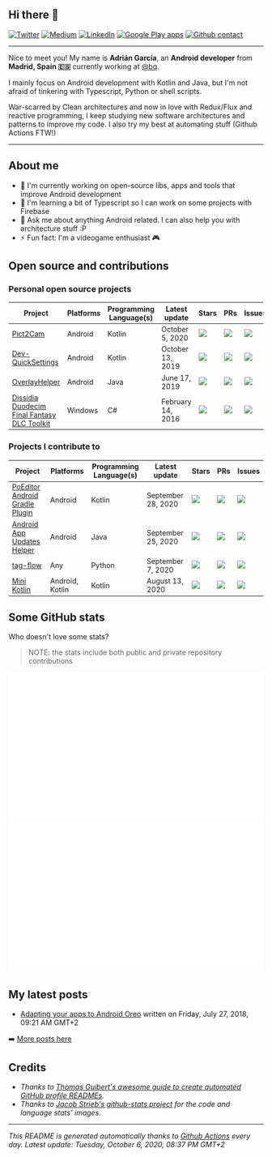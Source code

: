 ## Hi there 👋

[![Twitter](https://img.shields.io/badge/%20-1ca0f1?color=1ca0f1&label=@agl89&logo=twitter&logoColor=white&style=flat-square)](https://twitter.com/agl89)
[![Medium](https://img.shields.io/badge/%20-00ab6c?color=00ab6c&label=Adri%C3%A1n%20Garc%C3%ADa&logo=medium&logoColor=white&style=flat-square)](https://medium.com/@adrian.gl)
[![LinkedIn](https://img.shields.io/badge/%20-0e76a8?color=0e76a8&label=adriangarcialopez&logo=linkedin&logoColor=white&style=flat-square)](https://www.linkedin.com/in/adriangarcialopez)
[![Google Play apps](https://img.shields.io/badge/%20-ffd400?color=ffd400&label=Adri%C3%A1n%20Garc%C3%ADa&logo=google-play&logoColor=white&style=flat-square)](https://play.google.com/store/apps/developer?id=Adri%C3%A1n+Garc%C3%ADa)
[![Github contact](https://img.shields.io/badge/%20-f5f5f5?color=f5f5f5&label=Contact%20me%20on%20GitHub&logo=github&logoColor=white&style=flat-square)](https://github.com/adriangl/adriangl/issues/new)

---

Nice to meet you! My name is **Adrián García**, an **Android developer** from **Madrid, Spain 🇪🇸** currently working at [@bq](https://github.com/bq).

I mainly focus on Android development with Kotlin and Java, but I'm not afraid of tinkering with Typescript, Python or shell scripts.

War-scarred by Clean architectures and now in love with Redux/Flux and reactive programming, I keep studying new software architectures and patterns to improve my code.
I also try my best at automating stuff (Github Actions FTW!)

---

## About me

- 🔭 I'm currently working on open-source libs, apps and tools that improve Android development
- 🌱 I'm learning a bit of Typescript so I can work on some projects with Firebase
- 💬 Ask me about anything Android related. I can also help you with architecture stuff :P
- ⚡ Fun fact: I'm a videogame enthusiast 🎮

## Open source and contributions

### Personal open source projects

| Project                                                                                   | Platforms | Programming Language(s) | Latest update     | Stars                                                                                 | PRs                                                                                       | Issues                                                                                 |
| ----------------------------------------------------------------------------------------- | --------- | ----------------------- | ----------------- | ------------------------------------------------------------------------------------- | ----------------------------------------------------------------------------------------- | -------------------------------------------------------------------------------------- |
| [Pict2Cam](https://github.com/adriangl/pict2cam)                                          | Android   | Kotlin                  | October 5, 2020   | ![](https://img.shields.io/github/stars/adriangl/pict2cam?style=flat-square)          | ![](https://img.shields.io/github/issues-pr/adriangl/pict2cam?style=flat-square)          | ![](https://img.shields.io/github/issues/adriangl/pict2cam?style=flat-square)          |
| [Dev-QuickSettings](https://github.com/adriangl/Dev-QuickSettings)                        | Android   | Kotlin                  | October 13, 2019  | ![](https://img.shields.io/github/stars/adriangl/Dev-QuickSettings?style=flat-square) | ![](https://img.shields.io/github/issues-pr/adriangl/Dev-QuickSettings?style=flat-square) | ![](https://img.shields.io/github/issues/adriangl/Dev-QuickSettings?style=flat-square) |
| [OverlayHelper](https://github.com/adriangl/OverlayHelper)                                | Android   | Java                    | June 17, 2019     | ![](https://img.shields.io/github/stars/adriangl/OverlayHelper?style=flat-square)     | ![](https://img.shields.io/github/issues-pr/adriangl/OverlayHelper?style=flat-square)     | ![](https://img.shields.io/github/issues/adriangl/OverlayHelper?style=flat-square)     |
| [Dissidia Duodecim Final Fantasy DLC Toolkit](https://github.com/adriangl/DissDlcToolkit) | Windows   | C#                      | February 14, 2016 | ![](https://img.shields.io/github/stars/adriangl/DissDlcToolkit?style=flat-square)    | ![](https://img.shields.io/github/issues-pr/adriangl/DissDlcToolkit?style=flat-square)    | ![](https://img.shields.io/github/issues/adriangl/DissDlcToolkit?style=flat-square)    |

### Projects I contribute to

| Project                                                                                | Platforms       | Programming Language(s) | Latest update      | Stars                                                                                        | PRs                                                                                              | Issues                                                                                        |
| -------------------------------------------------------------------------------------- | --------------- | ----------------------- | ------------------ | -------------------------------------------------------------------------------------------- | ------------------------------------------------------------------------------------------------ | --------------------------------------------------------------------------------------------- |
| [PoEditor Android Gradle Plugin](https://github.com/bq/poeditor-android-gradle-plugin) | Android         | Kotlin                  | September 28, 2020 | ![](https://img.shields.io/github/stars/bq/poeditor-android-gradle-plugin?style=flat-square) | ![](https://img.shields.io/github/issues-pr/bq/poeditor-android-gradle-plugin?style=flat-square) | ![](https://img.shields.io/github/issues/bq/poeditor-android-gradle-plugin?style=flat-square) |
| [Android App Updates Helper](https://github.com/bq/android-app-updates-helper)         | Android         | Java                    | September 25, 2020 | ![](https://img.shields.io/github/stars/bq/android-app-updates-helper?style=flat-square)     | ![](https://img.shields.io/github/issues-pr/bq/android-app-updates-helper?style=flat-square)     | ![](https://img.shields.io/github/issues/bq/android-app-updates-helper?style=flat-square)     |
| [tag-flow](https://github.com/bq/tag-flow)                                             | Any             | Python                  | September 7, 2020  | ![](https://img.shields.io/github/stars/bq/tag-flow?style=flat-square)                       | ![](https://img.shields.io/github/issues-pr/bq/tag-flow?style=flat-square)                       | ![](https://img.shields.io/github/issues/bq/tag-flow?style=flat-square)                       |
| [Mini Kotlin](https://github.com/bq/mini-kotlin)                                       | Android, Kotlin | Kotlin                  | August 13, 2020    | ![](https://img.shields.io/github/stars/bq/mini-kotlin?style=flat-square)                    | ![](https://img.shields.io/github/issues-pr/bq/mini-kotlin?style=flat-square)                    | ![](https://img.shields.io/github/issues/bq/mini-kotlin?style=flat-square)                    |

## Some GitHub stats

Who doesn't love some stats?

> NOTE: the stats include both public and private repository contributions

![Code stats](https://github.com/adriangl/github-stats/raw/master/generated/overview.svg)
![Top Langs](https://github.com/adriangl/github-stats/raw/master/generated/languages.svg)

## My latest posts

- [Adapting your apps to Android Oreo](https://medium.com/bq-engineering/adapting-your-apps-to-android-oreo-56055fbfbeef?source=rss-9494e2f269a9------2) written on Friday, July 27, 2018, 09:21 AM GMT+2

➡️ [More posts here](https://medium.com/@adrian.gl?source=rss-9494e2f269a9------2)

## Credits

- _Thanks to [Thomas Guibert's awesome guide to create automated GitHub profile READMEs](https://medium.com/swlh/how-to-create-a-self-updating-readme-md-for-your-github-profile-f8b05744ca91)._
- _Thanks to [Jacob Strieb's github-stats project](https://github.com/jstrieb/github-stats) for the code and language stats' images._

---

_This README is generated automatically thanks to [Github Actions](https://github.com/features/actions) every day. Latest update: Tuesday, October 6, 2020, 08:37 PM GMT+2_
